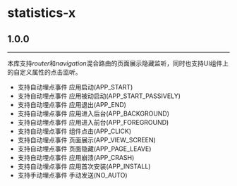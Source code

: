 # statistics-x
## 1.0.0

---
本库支持*router*和*navigation*混合路由的页面展示隐藏监听，同时也支持UI组件上的自定义属性的点击监听。
- 支持自动埋点事件 应用启动(APP_START)
- 支持自动埋点事件 应用被动启动(APP_START_PASSIVELY)
- 支持自动埋点事件 应用退出(APP_END)
- 支持自动埋点事件 应用进入后台(APP_BACKGROUND)
- 支持自动埋点事件 应用进入前台(APP_FOREGROUND)
- 支持自动埋点事件 组件点击(APP_CLICK)
- 支持自动埋点事件 页面展示(APP_VIEW_SCREEN)
- 支持自动埋点事件 页面隐藏(APP_PAGE_LEAVE)
- 支持自动埋点事件 应用崩溃(APP_CRASH)
- 支持自动埋点事件 应用首次安装(APP_INSTALL)
- 支持手动埋点事件 手动发送(NO_AUTO)  